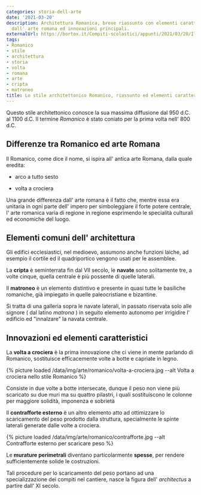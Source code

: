 ```yaml
---
categories: storia-dell-arte
date: '2021-03-20'
description: Architettura Romanica, breve riassunto con elementi caratteristici, differenze
  dall' arte romana ed innovazioni principali.
externalUrl: https://bortox.it/Compiti-scolastici/appunti/2021/03/20/Il-Romanico.html
tags:
- Romanico
- stile
- architettura
- storia
- volta
- romana
- arte
- cripta
- matroneo
title: Lo stile architettonico Romanico, riassunto ed elementi caratteristici
---
```


Questo stile architettonico conosce la sua massima diffusione dal 950 d.C. al 1100 d.C. Il termine _Romanico_ è stato coniato per la prima volta nell' 800 d.C.

## Differenze tra Romanico ed arte Romana

ll Romanico, come dice il nome, si ispira all' antica arte Romana, dalla quale eredita:

- arco a tutto sesto

- volta a crociera

Una grande differenza dall' arte romana è il fatto che, mentre essa era unitaria in ogni parte dell' impero per simboleggiare il forte potere centrale, l' arte romanica varia di regione in regione esprimendo le specialità culturali ed economiche del luogo.

## Elementi comuni dell' architettura

Gli edifici ecclesiastici, nel medioevo, assumono anche funzioni laiche, ad esempio il cortile ed il quadriportico vengono usati per le assemblee.  

La **cripta** è seminterrata fin dal VII secolo, le **navate** sono solitamente tre, a volte cinque, quella centrale è più possente di quelle laterali. 

Il **matroneo** è un elemento distintivo e presente in quasi tutte le basiliche romaniche, già impiegato in quelle paleocristiane e bizantine. 

Si tratta di una galleria sopra le navate laterali, in passato riservata solo alle signore ( dal latino *matrona* ) in seguito elemento autonomo per irrigidire l' edificio ed "innalzare" la navata centrale. 

## Innovazioni ed elementi caratteristici

La **volta a crociera** è la prima innovazione che ci viene in mente parlando di Romanico, sostituisce efficacemente volte a botte e capriate in legno. 

{% picture loaded /data/img/arte/romanico/volta-a-crociera.jpg --alt Volta a crociera nello stile Romanico %}


Consiste in due volte a botte intersecate, dunque il peso non viene più scaricato su due muri ma su quattro pilastri, i quali sostituiscono le colonne per maggiore solidità, imponenza e sobrietà

Il **contrafforte esterno** è un altro elemento atto ad ottimizzare lo scaricamento del peso prodotto dalla struttura, specialmente le spinte laterali generate dalle volte a crociera. 

{% picture loaded /data/img/arte/romanico/contrafforte.jpg --alt Contrafforte esterno per scaricare peso %}


Le **murature perimetrali** diventano particolarmente **spesse**, per rendere sufficientemente solide le costruzioni.

Tali procedure per lo scaricamento del peso portano ad una specializzazione dei compiti nel cantiere, nasce la figura dell' *architectus* a partire dall' XI secolo.